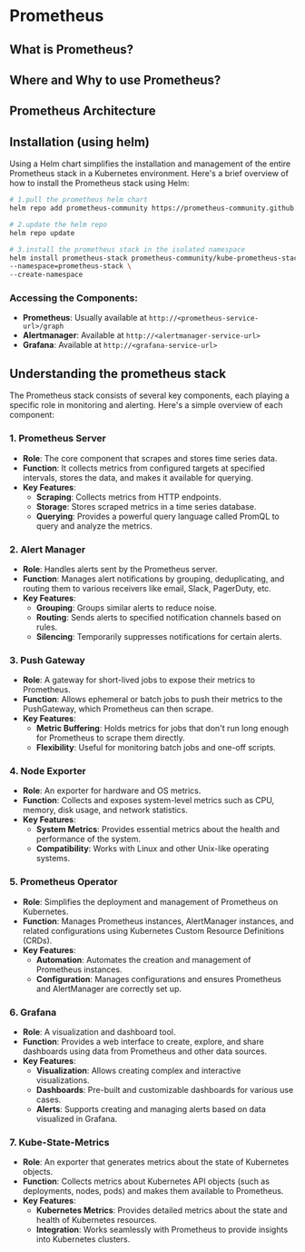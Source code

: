 # Prometheus

## What is Prometheus?

## Where and Why to use Prometheus?

## Prometheus Architecture

## Installation (using helm)

Using a Helm chart simplifies the installation and management of the entire Prometheus stack in a Kubernetes environment. Here's a brief overview of how to install the Prometheus stack using Helm:

```bash
# 1.pull the prometheus helm chart
helm repo add prometheus-community https://prometheus-community.github.io/helm-charts

# 2.update the helm repo
helm repo update

# 3.install the prometheus stack in the isolated namespace
helm install prometheus-stack prometheus-community/kube-prometheus-stack \
--namespace=prometheus-stack \
--create-namespace
```

### **Accessing the Components**:

- **Prometheus**: Usually available at `http://<prometheus-service-url>/graph`
- **Alertmanager**: Available at `http://<alertmanager-service-url>`
- **Grafana**: Available at `http://<grafana-service-url>`

## Understanding the prometheus stack

The Prometheus stack consists of several key components, each playing a specific role in monitoring and alerting. Here's a simple overview of each component:

### 1. **Prometheus Server**

- **Role**: The core component that scrapes and stores time series data.
- **Function**: It collects metrics from configured targets at specified intervals, stores the data, and makes it available for querying.
- **Key Features**:
  - **Scraping**: Collects metrics from HTTP endpoints.
  - **Storage**: Stores scraped metrics in a time series database.
  - **Querying**: Provides a powerful query language called PromQL to query and analyze the metrics.

### 2. **Alert Manager**

- **Role**: Handles alerts sent by the Prometheus server.
- **Function**: Manages alert notifications by grouping, deduplicating, and routing them to various receivers like email, Slack, PagerDuty, etc.
- **Key Features**:
  - **Grouping**: Groups similar alerts to reduce noise.
  - **Routing**: Sends alerts to specified notification channels based on rules.
  - **Silencing**: Temporarily suppresses notifications for certain alerts.

### 3. **Push Gateway**

- **Role**: A gateway for short-lived jobs to expose their metrics to Prometheus.
- **Function**: Allows ephemeral or batch jobs to push their metrics to the PushGateway, which Prometheus can then scrape.
- **Key Features**:
  - **Metric Buffering**: Holds metrics for jobs that don't run long enough for Prometheus to scrape them directly.
  - **Flexibility**: Useful for monitoring batch jobs and one-off scripts.

### 4. **Node Exporter**

- **Role**: An exporter for hardware and OS metrics.
- **Function**: Collects and exposes system-level metrics such as CPU, memory, disk usage, and network statistics.
- **Key Features**:
  - **System Metrics**: Provides essential metrics about the health and performance of the system.
  - **Compatibility**: Works with Linux and other Unix-like operating systems.

### 5. **Prometheus Operator**

- **Role**: Simplifies the deployment and management of Prometheus on Kubernetes.
- **Function**: Manages Prometheus instances, AlertManager instances, and related configurations using Kubernetes Custom Resource Definitions (CRDs).
- **Key Features**:
  - **Automation**: Automates the creation and management of Prometheus instances.
  - **Configuration**: Manages configurations and ensures Prometheus and AlertManager are correctly set up.

### 6. **Grafana**

- **Role**: A visualization and dashboard tool.
- **Function**: Provides a web interface to create, explore, and share dashboards using data from Prometheus and other data sources.
- **Key Features**:
  - **Visualization**: Allows creating complex and interactive visualizations.
  - **Dashboards**: Pre-built and customizable dashboards for various use cases.
  - **Alerts**: Supports creating and managing alerts based on data visualized in Grafana.

### 7. **Kube-State-Metrics**

- **Role**: An exporter that generates metrics about the state of Kubernetes objects.
- **Function**: Collects metrics about Kubernetes API objects (such as deployments, nodes, pods) and makes them available to Prometheus.
- **Key Features**:
  - **Kubernetes Metrics**: Provides detailed metrics about the state and health of Kubernetes resources.
  - **Integration**: Works seamlessly with Prometheus to provide insights into Kubernetes clusters.
